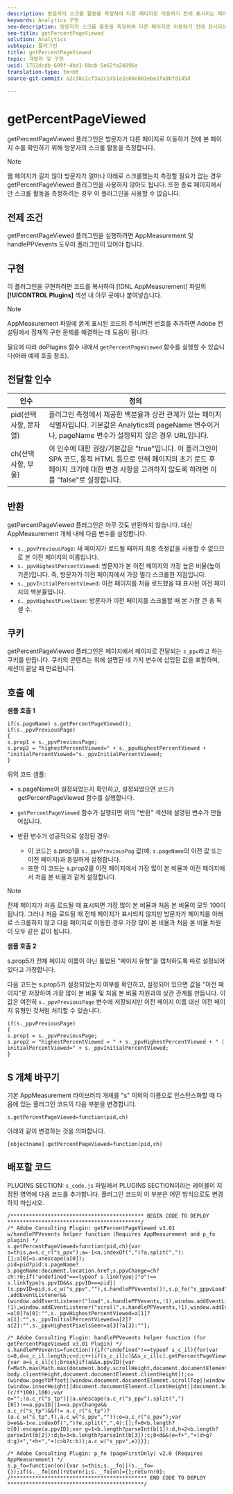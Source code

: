 ```yaml
---
description: 방문자의 스크롤 활동을 측정하여 다른 페이지로 이동하기 전에 표시되는 페이지 양을 확인합니다. 이 플러그인을 사용하면 사용자가 평균적으로 보는 컨텐츠의 양을 결정하고 사용자의 행동을 기반으로 페이지 길이 및 레이아웃을 최적화할 수 있습니다.
keywords: Analytics 구현
seo-description: 방문자의 스크롤 활동을 측정하여 다른 페이지로 이동하기 전에 표시되는 페이지 양을 확인합니다. 이 플러그인을 사용하면 사용자가 평균적으로 보는 컨텐츠의 양을 결정하고 사용자의 행동을 기반으로 페이지 길이 및 레이아웃을 최적화할 수 있습니다.
seo-title: getPercentPageViewed
solution: Analytics
subtopic: 플러그인
title: getPercentPageViewed
topic: 개발자 및 구현
uuid: 1751dcdb-699f-4bd1-8bcb-5e62fa24896a
translation-type: tm+mt
source-git-commit: a2c38c2cf3a2c1451e2c60e003ebe1fa9bfd145d

---
```



# getPercentPageViewed

getPercentPageViewed 플러그인은 방문자가 다른 페이지로 이동하기 전에 본 페이지 수를 확인하기 위해 방문자의 스크롤 활동을 측정합니다.

>[!NOTE]
>웹 페이지가 길지 않아 방문자가 얼마나 아래로 스크롤했는지 측정할 필요가 없는 경우 getPercentPageViewed 플러그인을 사용하지 않아도 됩니다. 또한 종료 페이지에서만 스크롤 활동을 측정하려는 경우 이 플러그인을 사용할 수 없습니다.

## 전제 조건

getPercentPageViewed 플러그인을 실행하려면 AppMeasurement 및 handlePPVevents 도우미 플러그인이 있어야 합니다.

## 구현

이 플러그인을 구현하려면 코드를 복사하여 [!DNL AppMeasurement] 파일의 **[!UICONTROL Plugins]** 섹션 내 아무 곳에나 붙여넣습니다.

>[!NOTE]
>AppMeasurement 파일에 굵게 표시된 코드의 주석/버전 번호를 추가하면 Adobe 컨설팅에서 잠재적 구현 문제를 해결하는 데 도움이 됩니다.

필요에 따라 doPlugins 함수 내에서 `getPercentPageViewed` 함수를 실행할 수 있습니다(아래 예제 호출 참조).

## 전달할 인수

| 인수 | 정의 |
|---|---|
| pid(선택 사항, 문자열) | 플러그인 측정에서 제공한 백분율과 상관 관계가 있는 페이지 식별자입니다. 기본값은 Analytics의 pageName 변수이거나, pageName 변수가 설정되지 않은 경우 URL입니다. |
| ch(선택 사항, 부울) | 이 인수에 대한 권장/기본값은 "true"입니다. 이 플러그인이 SPA 코드, 동적 HTML 등으로 인해 페이지의 초기 로드 후 페이지 크기에 대한 변경 사항을 고려하지 않도록 하려면 이를 "false"로 설정합니다. |

## 반환

getPercentPageViewed 플러그인은 아무 것도 반환하지 않습니다. 대신 AppMeasurement 개체 내에 다음 변수를 설정합니다.

* `s._ppvPreviousPage`: 새 페이지가 로드될 때까지 최종 측정값을 사용할 수 없으므로 본 이전 페이지의 이름입니다.
* `s._ppvHighestPercentViewed`: 방문자가 본 이전 페이지의 가장 높은 비율(높이 기준)입니다. 즉, 방문자가 이전 페이지에서 가장 멀리 스크롤한 지점입니다.
* `s._ppvInitialPercentViewed`: 이전 페이지를 처음 로드했을 때 표시된 이전 페이지의 백분율입니다.
* `s._ppvHighestPixelSeen`: 방문자가 이전 페이지를 스크롤할 때 본 가장 큰 총 픽셀 수.

## 쿠키

getPercentPageViewed 플러그인은 페이지에서 페이지로 전달되는 `s_ppv`라고 하는 쿠키를 만듭니다. 쿠키의 콘텐츠는 위에 설명된 네 가지 변수에 삽입된 값을 포함하며, 세션이 끝날 때 만료됩니다.

## 호출 예

**샘플 호출 1**

```
if(s.pageName) s.getPercentPageViewed();
if(s._ppvPreviousPage)
{
s.prop1 = s._ppvPreviousPage;
s.prop2 = "highestPercentViewed=" + s._ppvHighestPercentViewed + "initialPercentViewed="s._ppvInitialPercentViewed;
}  
```

위의 코드 샘플:
* s.pageName이 설정되었는지 확인하고, 설정되었으면 코드가 getPercentPageViewed 함수를 실행합니다.
* `getPercentPageViewed` 함수가 실행되면 위의 "반환" 섹션에 설명된 변수가 만들어집니다.
* 반환 변수가 성공적으로 설정된 경우:

   * 이 코드는 s.prop1을 `s._ppvPreviousPag` 값(예: `s.pageName`의 이전 값 또는 이전 페이지)과 동일하게 설정합니다.
   * 또한 이 코드는 s.prop2를 이전 페이지에서 가장 많이 본 비율과 이전 페이지에서 처음 본 비율과 같게 설정합니다.

>[!NOTE]
>전체 페이지가 처음 로드될 때 표시되면 가장 많이 본 비율과 처음 본 비율이 모두 100이 됩니다. 그러나 처음 로드될 때 전체 페이지가 표시되지 않지만 방문자가 페이지를 아래로 스크롤하지 않고 다음 페이지로 이동한 경우 가장 많이 본 비율과 처음 본 비율 차원이 모두 같은 값이 됩니다.

**샘플 호출 2**

s.prop5가 전체 페이지 이름이 아닌 롤업된 "페이지 유형"을 캡처하도록 따로 설정되어 있다고 가정합니다.

다음 코드는 s.prop5가 설정되었는지 여부를 확인하고, 설정되어 있으면 값을 "이전 페이지"로 저장하여 가장 많이 본 비율 및 처음 본 비율 차원과의 상관 관계를 만듭니다. 이 값은 여전히 `s._ppvPreviousPage` 변수에 저장되지만 이전 페이지 이름 대신 이전 페이지 유형인 것처럼 처리할 수 있습니다.

```
if(s._ppvPreviousPage)
{
s.prop1 = s._ppvPreviousPage;
s.prop2 = "highestPercentViewed = " + s._ppvHighestPercentViewed + " | initialPercentViewed=" + s._ppvInitialPercentViewed;
}  
```

## S 개체 바꾸기

기본 AppMeasurement 라이브러리 개체를 "s" 이외의 이름으로 인스턴스화할 때 다음에 있는 플러그인 코드의 다음 부분을 변경합니다.

`s.getPercentPageViewed=function(pid,ch)`

아래와 같이 변경하는 것을 의미합니다.

`[objectname].getPercentPageViewed=function(pid,ch)`

## 배포할 코드

PLUGINS SECTION: `s_code.js` 파일에서 PLUGINS SECTION이라는 레이블이 지정된 영역에 다음 코드를 추가합니다. 플러그인 코드의 이 부분은 어떤 방식으로도 변경하지 마십시오.

```
/******************************************* BEGIN CODE TO DEPLOY *******************************************/ 
/* Adobe Consulting Plugin: getPercentPageViewed v3.01 w/handlePPVevents helper function (Requires AppMeasurement and p_fo plugin) */
s.getPercentPageViewed=function(pid,ch){var s=this,a=s.c_r("s_ppv");a=-1<a.indexOf(",")?a.split(","):[];a[0]=s.unescape(a[0]); 
pid=pid?pid:s.pageName?s.pageName:document.location.href;s.ppvChange=ch?ch:!0;if("undefined"===typeof s.linkType||"o"!==
s.linkType)s.ppvID&&s.ppvID===pid||(s.ppvID=pid,s.c_w("s_ppv",""),s.handlePPVevents()),s.p_fo("s_gppvLoad")&&window
.addEventListener&&(window.addEventListener("load",s.handlePPVevents,!1),window.addEventListener("click",s.handlePPVevents, !1),window.addEventListener("scroll",s.handlePPVevents,!1),window.addEventListener("resize",s.handlePPVevents,!1)),s._ppvPreviousPage
=a[0]?a[0]:"",s._ppvHighestPercentViewed=a[1]?a[1]:"",s._ppvInitialPercentViewed=a[2]?a[2]:"",s._ppvHighestPixelsSeen=a[3]?a[3]:""}; 

/* Adobe Consulting Plugin: handlePPVevents helper function (for getPercentPageViewed v3.01 Plugin) */ 
s.handlePPVevents=function(){if("undefined"!==typeof s_c_il){for(var c=0,d=s_c_il.length;c<d;c++)if(s_c_il[c]&&s_c_il[c].getPercentPageViewed){var a=s_c_il[c];break}if(a&&a.ppvID){var f=Math.max(Math.max(document.body.scrollHeight,document.documentElement.scrollHeight),Math.max(document.body.offsetHeight,document.documentElement.offsetHeight),Math.max(document.
body.clientHeight,document.documentElement.clientHeight));c=(window.pageYOffset||window.document.documentElement.scrollTop||window.document.body.scrollTop)+(window.innerHeight||document.documentElement.clientHeight||document.body.clientHeight);d=Math.min(Math.round
(c/f*100),100);var e="";!a.c_r("s_tp")||a.unescape(a.c_r("s_ppv").split(",")[0])!==a.ppvID||1==a.ppvChange&&
a.c_r("s_tp")&&f!= a.c_r("s_tp")?(a.c_w("s_tp",f),a.c_w("s_ppv","")):e=a.c_r("s_ppv");var b=e&&-1<e.indexOf(",")?e.split(",",4):[];f=0<b.length?b[0]:escape(a.ppvID);var g=1<b.length?parseInt(b[1]):d,h=2<b.length?parseInt(b[2]):d;b=3<b.length?parseInt(b[3]):c;0<d&&(e=f+","+(d>g?d:g)+","+h+","+(c>b?c:b));a.c_w("s_ppv",e)}}}; 

/* Adobe Consulting Plugin: p_fo (pageFirstOnly) v2.0 (Requires AppMeasurement) */ 
s.p_fo=function(on){var s=this;s.__fo||(s.__fo={});if(s.__fo[on])return!1;s.__fo[on]={};return!0}; 
/******************************************** END CODE TO DEPLOY ********************************************/
```
